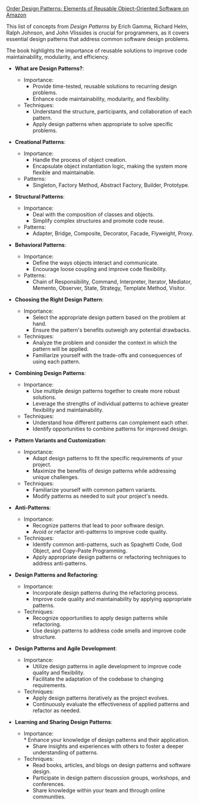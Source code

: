 [Order Design Patterns: Elements of Reusable Object-Oriented Software on Amazon](https://www.amazon.com/dp/0201633612?&_encoding=UTF8&tag=architect011b-20&linkCode=ur2&linkId=94d1a77c9fd50667d19e965bdfc22cf6&camp=1789&creative=9325)

This list of concepts from *Design Patterns* by Erich Gamma, Richard Helm, Ralph Johnson, and John Vlissides is crucial for programmers, as it covers essential design patterns that address common software design problems. 

The book highlights the importance of reusable solutions to improve code maintainability, modularity, and efficiency.

* **What are Design Patterns?**:
    * Importance:
        * Provide time-tested, reusable solutions to recurring design problems.
        * Enhance code maintainability, modularity, and flexibility.
    * Techniques:
        * Understand the structure, participants, and collaboration of each pattern.
        * Apply design patterns when appropriate to solve specific problems.

* **Creational Patterns**:
    * Importance:
        * Handle the process of object creation.
        * Encapsulate object instantiation logic, making the system more flexible and maintainable.
    * Patterns:
        * Singleton, Factory Method, Abstract Factory, Builder, Prototype.

* **Structural Patterns**:
    * Importance:
        * Deal with the composition of classes and objects.
        * Simplify complex structures and promote code reuse.
    * Patterns:
        * Adapter, Bridge, Composite, Decorator, Facade, Flyweight, Proxy.

* **Behavioral Patterns**:
    * Importance:
        * Define the ways objects interact and communicate.
        * Encourage loose coupling and improve code flexibility.
    * Patterns:
        * Chain of Responsibility, Command, Interpreter, Iterator, Mediator, Memento, Observer, State, Strategy, Template Method, Visitor.

* **Choosing the Right Design Pattern**:
    * Importance:
        * Select the appropriate design pattern based on the problem at hand.
        * Ensure the pattern's benefits outweigh any potential drawbacks.
    * Techniques:
        * Analyze the problem and consider the context in which the pattern will be applied.
        * Familiarize yourself with the trade-offs and consequences of using each pattern.

* **Combining Design Patterns**:
    * Importance:
        * Use multiple design patterns together to create more robust solutions.
        * Leverage the strengths of individual patterns to achieve greater flexibility and maintainability.
    * Techniques:
        * Understand how different patterns can complement each other.
        * Identify opportunities to combine patterns for improved design.

* **Pattern Variants and Customization**:
    * Importance:
        * Adapt design patterns to fit the specific requirements of your project.
        * Maximize the benefits of design patterns while addressing unique challenges.
    * Techniques:
        * Familiarize yourself with common pattern variants.
        * Modify patterns as needed to suit your project's needs.

* **Anti-Patterns**:
    * Importance:
        * Recognize patterns that lead to poor software design.
        * Avoid or refactor anti-patterns to improve code quality.
    * Techniques:
        * Identify common anti-patterns, such as Spaghetti Code, God Object, and Copy-Paste Programming.
        * Apply appropriate design patterns or refactoring techniques to address anti-patterns.

* **Design Patterns and Refactoring**:
    * Importance:
        * Incorporate design patterns during the refactoring process.
        * Improve code quality and maintainability by applying appropriate patterns.
    * Techniques:
        * Recognize opportunities to apply design patterns while refactoring.
        * Use design patterns to address code smells and improve code structure.

* **Design Patterns and Agile Development**:
    * Importance:
        * Utilize design patterns in agile development to improve code quality and flexibility.
        * Facilitate the adaptation of the codebase to changing requirements.
    * Techniques:
        * Apply design patterns iteratively as the project evolves.
        * Continuously evaluate the effectiveness of applied patterns and refactor as needed.

* **Learning and Sharing Design Patterns**:
    * Importance:         
		    * Enhance your knowledge of design patterns and their application.
        * Share insights and experiences with others to foster a deeper understanding of patterns.
    * Techniques:
        * Read books, articles, and blogs on design patterns and software design.
        * Participate in design pattern discussion groups, workshops, and conferences.
        * Share knowledge within your team and through online communities.
